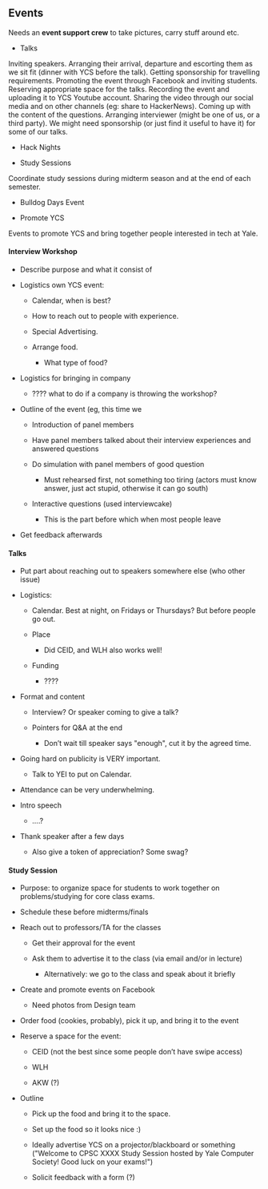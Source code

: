 
## Events

Needs an **event support crew** to take pictures, carry stuff around etc.

* Talks

Inviting speakers. Arranging their arrival, departure and escorting them as we sit fit (dinner with YCS before the talk). Getting sponsorship for travelling requirements. Promoting the event through Facebook and inviting students. Reserving appropriate space for the talks. Recording the event and uploading it to YCS Youtube account. Sharing the video through our social media and on other channels (eg: share to HackerNews). Coming up with the content of the questions. Arranging interviewer (might be one of us, or a third party). We might need sponsorship (or just find it useful to have it) for some of our talks.

* Hack Nights

* Study Sessions

Coordinate study sessions during midterm season and at the end of each semester.

* Bulldog Days Event

* Promote YCS  

Events to promote YCS and bring together people interested in tech at Yale.

#### Interview Workshop

* Describe purpose and what it consist of

* Logistics own YCS event:

    * Calendar, when is best?

    * How to reach out to people with experience.

    * Special Advertising.

    * Arrange food.

        * What type of food?

* Logistics for bringing in company

    * ???? what to do if a company is throwing the workshop?

* Outline of the event (eg, this time we

    * Introduction of panel members

    * Have panel members talked about their interview experiences and answered questions

    * Do simulation with panel members of good question

        * Must rehearsed first, not something too tiring (actors must know answer, just act stupid, otherwise it can go south)

    * Interactive questions (used interviewcake)

        * This is the part before which when most people leave

* Get feedback afterwards

#### Talks

* Put part about reaching out to speakers somewhere else (who other issue)

* Logistics:

    * Calendar. Best at night, on Fridays or Thursdays? But before people go out.

    * Place

        * Did CEID, and WLH also works well!

    * Funding

        * ????

* Format and content

    * Interview? Or speaker coming to give a talk?

    * Pointers for Q&A at the end

        * Don’t wait till speaker says "enough", cut it by the agreed time.

* Going hard on publicity is VERY important.

    * Talk to YEI to put on Calendar.

* Attendance can be very underwhelming.

* Intro speech

    * ….?

* Thank speaker after a few days

    * Also give a token of appreciation? Some swag?

#### Study Session

* Purpose: to organize space for students to work together on problems/studying for core class exams.

* Schedule these before midterms/finals

* Reach out to professors/TA for the classes

    * Get their approval for the event

    * Ask them to advertise it to the class (via email and/or in lecture)

        * Alternatively: we go to the class and speak about it briefly

* Create and promote events on Facebook

    * Need photos from Design team

* Order food (cookies, probably), pick it up, and bring it to the event

* Reserve a space for the event:

    * CEID (not the best since some people don’t have swipe access)

    * WLH

    * AKW (?)

* Outline

    * Pick up the food and bring it to the space.

    * Set up the food so it looks nice :)

    * Ideally advertise YCS on a projector/blackboard or something ("Welcome to CPSC XXXX Study Session hosted by Yale Computer Society! Good luck on  your exams!")

    * Solicit feedback with a form (?)